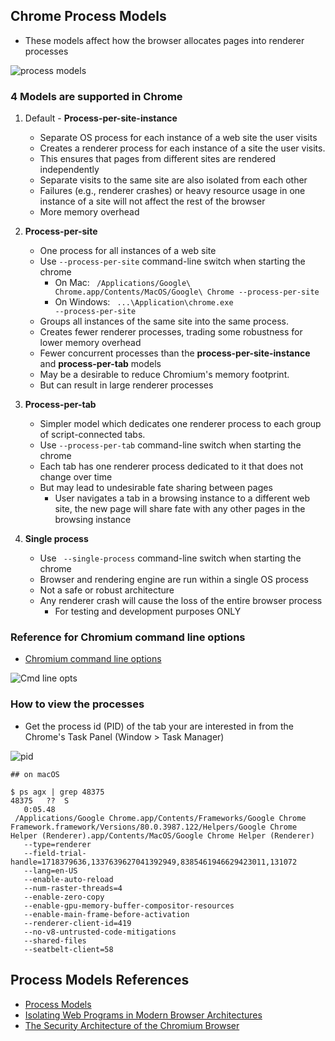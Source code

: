## Chrome Process Models

- These models affect how the browser allocates pages into renderer processes

![process models](https://developers.google.com/web/updates/images/inside-browser/part1/servicfication.svg)
### 4 Models are supported in Chrome

1. Default - **Process-per-site-instance**
    - Separate OS process for each instance of a web site the user visits
    - Creates a renderer process for each instance of a site the user visits. 
    - This ensures that pages from different sites are rendered independently
    - Separate visits to the same site are also isolated from each other 
    - Failures (e.g., renderer crashes) or heavy resource usage in one instance of a site will not affect the rest of the browser
    - More memory overhead

2. **Process-per-site**
    - One process for all instances of a web site
    - Use  <code>--process-per-site</code> command-line switch when starting the chrome
        - On Mac: <code> /Applications/Google\ Chrome.app/Contents/MacOS/Google\ Chrome --process-per-site</code>
        - On Windows: <code> ...\Application\chrome.exe --process-per-site</code>
    - Groups all instances of the same site into the same process. 
    - Creates fewer renderer processes, trading some robustness for lower memory overhead 
    - Fewer concurrent processes than the **process-per-site-instance** and **process-per-tab** models
    - May be a desirable to reduce Chromium's memory footprint.
    - But can result in large renderer processes

3. **Process-per-tab**
    - Simpler model which dedicates one renderer process to each group of script-connected tabs. 
    - Use  <code>--process-per-tab</code> command-line switch when starting the chrome
    - Each tab has one renderer process dedicated to it that does not change over time
    - But may lead to undesirable fate sharing between pages 
        -  User navigates a tab in a browsing instance to a different web site, the new page will share fate with any other pages in the browsing instance

4. **Single process**
    - Use  <code> --single-process</code> command-line switch when starting the chrome
    - Browser and rendering engine are run within a single OS process
    - Not a safe or robust architecture 
    - Any renderer crash will cause the loss of the entire browser process
        - For testing and development purposes ONLY

### Reference for Chromium command line options
- [Chromium command line options](https://github.com/mohan-chinnappan-n/chrome/blob/master/cmd/chrome-cmd-line-opts.csv)

![Cmd line opts](img/chrome-cmd-line-options-help.png )
### How to view the processes 

- Get the  process id (PID) of the tab your are interested in from the Chrome's Task Panel (Window > Task Manager) 

![pid](img/chrome-pid-1.png) 

```
## on macOS

$ ps agx | grep 48375
48375   ??  S    
   0:05.48
 /Applications/Google Chrome.app/Contents/Frameworks/Google Chrome Framework.framework/Versions/80.0.3987.122/Helpers/Google Chrome Helper (Renderer).app/Contents/MacOS/Google Chrome Helper (Renderer)
   --type=renderer 
   --field-trial-handle=1718379636,1337639627041392949,8385461946629423011,131072 
   --lang=en-US 
   --enable-auto-reload 
   --num-raster-threads=4 
   --enable-zero-copy 
   --enable-gpu-memory-buffer-compositor-resources 
   --enable-main-frame-before-activation 
   --renderer-client-id=419 
   --no-v8-untrusted-code-mitigations 
   --shared-files 
   --seatbelt-client=58
```

## Process Models References
- [Process Models](https://www.chromium.org/developers/design-documents/process-models)
- [Isolating Web Programs in Modern Browser Architectures](https://4310b1a9-a-c71d7a1b-s-sites.googlegroups.com/a/charlesreis.com/home/research/publications/eurosys-2009.pdf?attachauth=ANoY7crBEc7DfAxLpuGxLGNZGUXU-8-ctteQwZNSdK2MDNhDwcAkTK0anQSB_D0MY10akchV01sh5AGiLVb0iZ54KrisaaX30u6cGUHeIVi89303VkM3jOKEGIRwyHxM7zCGtEi3p6S9r9qLm_2pYXI83foUTTzhA7TYJP_QFIoM7pGmbUAw2DN7-F4m23pQAQd25UHEiPrMgq04qx-YHrx4PB6cYEnzYDRE3Xds7cwtQLPzubSNO30%3D&attredirects=0) 
- [The Security Architecture of the Chromium Browser](http://seclab.stanford.edu/websec/chromium/chromium-security-architecture.pdf)
